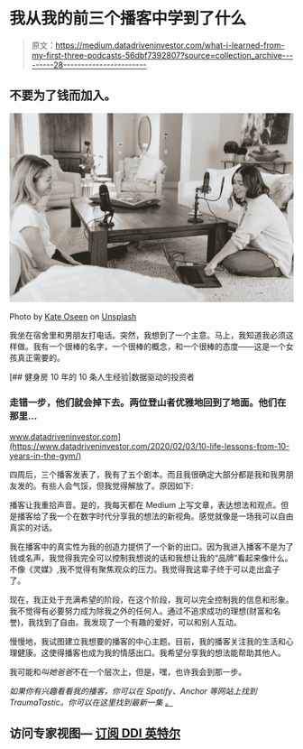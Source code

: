 # 我从我的前三个播客中学到了什么

> 原文：<https://medium.datadriveninvestor.com/what-i-learned-from-my-first-three-podcasts-56dbf7392807?source=collection_archive---------28----------------------->

## 不要为了钱而加入。

![](img/b45727c37ed01f580e5e259619b41a12.png)

Photo by [Kate Oseen](https://unsplash.com/@kateoseen?utm_source=unsplash&utm_medium=referral&utm_content=creditCopyText) on [Unsplash](https://unsplash.com/s/photos/podcast?utm_source=unsplash&utm_medium=referral&utm_content=creditCopyText)

我坐在宿舍里和男朋友打电话。突然，我想到了一个主意。马上，我知道我必须这样做。我有一个很棒的名字，一个很棒的概念，和一个很棒的态度——这是一个女孩真正需要的。

[](https://www.datadriveninvestor.com/2020/02/03/10-life-lessons-from-10-years-in-the-gym/) [## 健身房 10 年的 10 条人生经验|数据驱动的投资者

### 走错一步，他们就会掉下去。两位登山者优雅地回到了地面。他们在那里…

www.datadriveninvestor.com](https://www.datadriveninvestor.com/2020/02/03/10-life-lessons-from-10-years-in-the-gym/) 

四周后，三个播客发表了，我有了五个剧本。而且我很确定大部分都是我和我男朋友发的。有些人会气馁，但我觉得解放了。原因如下:

播客让我重拾声音。是的，我每天都在 Medium 上写文章，表达想法和观点。但是播客给了我一个在数字时代分享我的想法的新视角。感觉就像是一场我可以自由真实的对话。

我在播客中的真实性为我的创造力提供了一个新的出口。因为我进入播客不是为了钱或名声，我觉得我完全可以控制我想说的话和我想让我的“品牌”看起来像什么。不像《灵媒》,我不觉得有聚焦观众的压力。我觉得我这辈子终于可以走出盒子了。

现在，我正处于充满希望的阶段，在这个阶段，我可以完全控制我的信息和形象。我不觉得有必要努力成为除我之外的任何人。通过不追求成功的理想(财富和名誉)，我找到了自由。我发现了一个有趣的爱好，可以和别人互动。

慢慢地，我试图建立我想要的播客的中心主题。目前，我的播客关注我的生活和心理健康。这使得播客也成为我的情感出口。我希望分享我的想法能帮助其他人。

我可能和*叫她爸爸*不在一个层次上，但是，嘿，也许我会到那一步。

*如果你有兴趣看看我的播客，你可以在 Spotify、Anchor 等网站上找到 TraumaTastic。你可以在这里找到最新一集* [*。*](https://anchor.fm/abigail-peeleryoung/episodes/Self-Care-Versus-Self-Destruction-ekmdue)

## 访问专家视图— [订阅 DDI 英特尔](https://datadriveninvestor.com/ddi-intel)